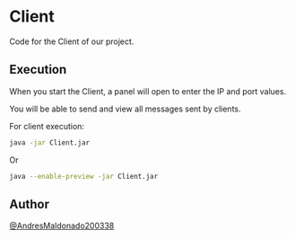# Client

Code for the Client of our project.

## Execution

When you start the Client, a panel will open to enter the IP and port values.

You will be able to send and view all messages sent by clients.

For client execution:

```bash
java -jar Client.jar
```
Or

```bash
java --enable-preview -jar Client.jar
```

## Author

[@AndresMaldonado200338](https://github.com/AndresMaldonado200338)